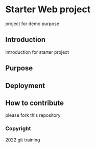 # Starter Web project

  project for demo purpose

## Introduction
  Introduction for starter project
## Purpose

## Deployment

## How to contribute

please fork this repository
### Copyright

  2022 git training

